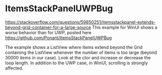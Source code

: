 # ItemsStackPanelUWPBug
https://stackoverflow.com/questions/59850251/itemsstackpanel-extends-beyond-grid-container-for-a-large-source
This example for WinUI shows a worse behavior than for UWP, posted here https://github.com/Ponant/ItemsStackPanelUWPBug

The example shows a ListView where Items extend beyond the Grid containing the ListView whenever
the number of items is too large (beyond 30000 items in our case).
Look at the ctor and increase or decrease the loop length.
In addition to the UWP case, in WinUI, scrolling is strongly affected.

